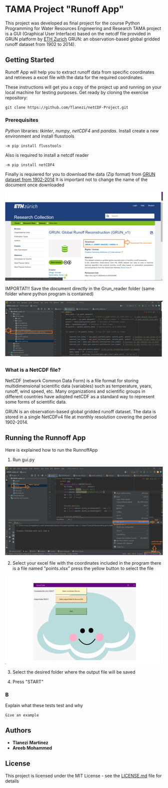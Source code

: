 # TAMA Project "Runoff App"

This project was developed as final project for the course Python Programming for Water Resources Engineering and Research
TAMA project is a GUI (Graphical User Interface) based on the netcdf file provided in GRUN platform by [ETH Zurich](https://www.research-collection.ethz.ch/handle/20.500.11850/324386)
GRUN: an observation-based global gridded runoff dataset from 1902 to 2014).       


## Getting Started
Runoff App will help you to extract runoff data from specific coordinates and retrieves a excel file with the data for the required coordinates.

These instructions will get you a copy of the project up and running on your local machine for testing purposes. 
Get ready by cloning the exercise repository:

```
git clone https://github.com/Tlanezi/netCDF-Project.git
```                                 

### Prerequisites
*Python* libraries: *tkinter*, *numpy*, *netCDF4* and *pandas*.
Install create a new environment and install flusstools

```
-m pip install flusstools
```

Also is required to install a netcdf reader

```
-m pip install netCDF4
```

Finally is requiered for you to download the data (Zip format) from [GRUN dataset from 1902-2014](https://www.research-collection.ethz.ch/handle/20.500.11850/324386)
It is important not to change the name of the document once downloaded

![git](https://github.com/Tlanezi/netCDF-Project/blob/a0ce7fa0444301056260bcfa5df83bc9bf5c7afc/ETH.png)


IMPORTAT!! 
Save the document directly in the Grun_reader folder (same folder where python program is contained)


![](https://github.com/Tlanezi/netCDF-Project/blob/8e5996a1a4300989ccefd1ad4a37fb858e5483b4/grun.png)


### What is a NetCDF file?

NetCDF (network Common Data Form) is a file format for storing multidimensional scientific data (variables) such as temperature, years, runoff, wind speed, etc.
Many organizations and scientific groups in different countries have adopted netCDF as a standard way to represent some forms of scientific data.

GRUN is an observation-based global gridded runoff dataset. The data is stored in a single NetCDFv4 file at monthly resolution covering the period 1902-2014. 


## Running the Runnoff App

Here is explained how to run the RunnoffApp

1) Run gui.py

![](https://github.com/Tlanezi/netCDF-Project/blob/6c94ac9257e5323ea56fdf1608e57410ceb61058/gui.png)

2) Select your excel file with the coordinates
included in the program there is a file named "points.xlsx"
press the yellow button to select the file

![](https://github.com/Tlanezi/netCDF-Project/blob/97bbe0681d83af8ef594883f1685ab5c70164062/runnoffapp.png)

3) Select the desired folder where the output file will be saved  

4) Press "START"




### B

Explain what these tests test and why

```
Give an example
```


## Authors

* **Tlanezi Martinez**  
* **Areeb Mohammed**



## License

This project is licensed under the MIT License - see the [LICENSE.md](LICENSE.md) file for details




